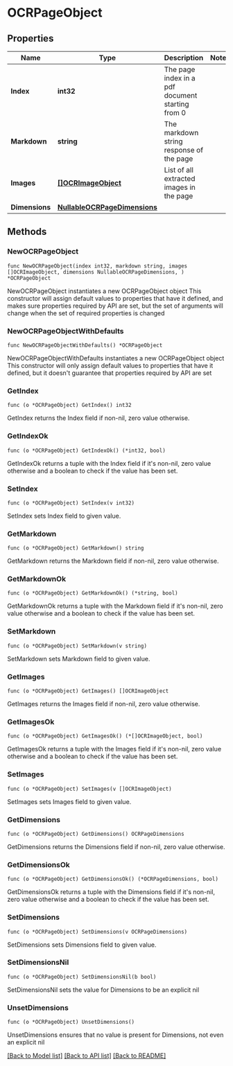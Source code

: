 # OCRPageObject

## Properties

Name | Type | Description | Notes
------------ | ------------- | ------------- | -------------
**Index** | **int32** | The page index in a pdf document starting from 0 | 
**Markdown** | **string** | The markdown string response of the page | 
**Images** | [**[]OCRImageObject**](OCRImageObject.md) | List of all extracted images in the page | 
**Dimensions** | [**NullableOCRPageDimensions**](OCRPageDimensions.md) |  | 

## Methods

### NewOCRPageObject

`func NewOCRPageObject(index int32, markdown string, images []OCRImageObject, dimensions NullableOCRPageDimensions, ) *OCRPageObject`

NewOCRPageObject instantiates a new OCRPageObject object
This constructor will assign default values to properties that have it defined,
and makes sure properties required by API are set, but the set of arguments
will change when the set of required properties is changed

### NewOCRPageObjectWithDefaults

`func NewOCRPageObjectWithDefaults() *OCRPageObject`

NewOCRPageObjectWithDefaults instantiates a new OCRPageObject object
This constructor will only assign default values to properties that have it defined,
but it doesn't guarantee that properties required by API are set

### GetIndex

`func (o *OCRPageObject) GetIndex() int32`

GetIndex returns the Index field if non-nil, zero value otherwise.

### GetIndexOk

`func (o *OCRPageObject) GetIndexOk() (*int32, bool)`

GetIndexOk returns a tuple with the Index field if it's non-nil, zero value otherwise
and a boolean to check if the value has been set.

### SetIndex

`func (o *OCRPageObject) SetIndex(v int32)`

SetIndex sets Index field to given value.


### GetMarkdown

`func (o *OCRPageObject) GetMarkdown() string`

GetMarkdown returns the Markdown field if non-nil, zero value otherwise.

### GetMarkdownOk

`func (o *OCRPageObject) GetMarkdownOk() (*string, bool)`

GetMarkdownOk returns a tuple with the Markdown field if it's non-nil, zero value otherwise
and a boolean to check if the value has been set.

### SetMarkdown

`func (o *OCRPageObject) SetMarkdown(v string)`

SetMarkdown sets Markdown field to given value.


### GetImages

`func (o *OCRPageObject) GetImages() []OCRImageObject`

GetImages returns the Images field if non-nil, zero value otherwise.

### GetImagesOk

`func (o *OCRPageObject) GetImagesOk() (*[]OCRImageObject, bool)`

GetImagesOk returns a tuple with the Images field if it's non-nil, zero value otherwise
and a boolean to check if the value has been set.

### SetImages

`func (o *OCRPageObject) SetImages(v []OCRImageObject)`

SetImages sets Images field to given value.


### GetDimensions

`func (o *OCRPageObject) GetDimensions() OCRPageDimensions`

GetDimensions returns the Dimensions field if non-nil, zero value otherwise.

### GetDimensionsOk

`func (o *OCRPageObject) GetDimensionsOk() (*OCRPageDimensions, bool)`

GetDimensionsOk returns a tuple with the Dimensions field if it's non-nil, zero value otherwise
and a boolean to check if the value has been set.

### SetDimensions

`func (o *OCRPageObject) SetDimensions(v OCRPageDimensions)`

SetDimensions sets Dimensions field to given value.


### SetDimensionsNil

`func (o *OCRPageObject) SetDimensionsNil(b bool)`

 SetDimensionsNil sets the value for Dimensions to be an explicit nil

### UnsetDimensions
`func (o *OCRPageObject) UnsetDimensions()`

UnsetDimensions ensures that no value is present for Dimensions, not even an explicit nil

[[Back to Model list]](../README.md#documentation-for-models) [[Back to API list]](../README.md#documentation-for-api-endpoints) [[Back to README]](../README.md)


